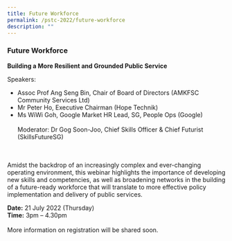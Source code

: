 ```yaml
---
title: Future Workforce
permalink: /pstc-2022/future-workforce
description: ""
---
```

### Future Workforce
<b>Building a More Resilient and Grounded Public Service</b><br>

Speakers:
<br>
* Assoc Prof Ang Seng Bin, Chair of Board of Directors (AMKFSC Community Services Ltd) 
* Mr Peter Ho, Executive Chairman (Hope Technik) 
* Ms WiWi Goh, Google Market HR Lead, SG, People Ops (Google)
<br><br>
Moderator: Dr Gog Soon-Joo, Chief Skills Officer & Chief Futurist (SkillsFutureSG)<br>
<br>
<br>
Amidst the backdrop of an increasingly complex and ever-changing operating environment, this webinar highlights the importance of developing new skills and competencies, as well as broadening networks in the building of a future-ready workforce that will translate to more effective policy implementation and delivery of public services.

<b>Date:</b> 21 July 2022 (Thursday) <br>
<b>Time:</b> 3pm – 4.30pm <br>
<br>
More information on registration will be shared soon.